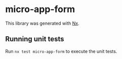 # micro-app-form

This library was generated with [Nx](https://nx.dev).

## Running unit tests

Run `nx test micro-app-form` to execute the unit tests.
